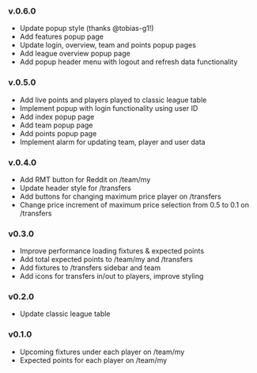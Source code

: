 ### v.0.6.0

- Update popup style (thanks @tobias-g1!)
- Add features popup page
- Update login, overview, team and points popup pages
- Add league overview popup page
- Add popup header menu with logout and refresh data functionality

### v.0.5.0

- Add live points and players played to classic league table
- Implement popup with login functionality using user ID
- Add index popup page
- Add team popup page
- Add points popup page
- Implement alarm for updating team, player and user data

### v.0.4.0

- Add RMT button for Reddit on /team/my
- Update header style for /transfers
- Add buttons for changing maximum price player on /transfers
- Change price increment of maximum price selection from 0.5 to 0.1 on /transfers

### v0.3.0

- Improve performance loading fixtures & expected points
- Add total expected points to /team/my and /transfers
- Add fixtures to /transfers sidebar and team
- Add icons for transfers in/out to players, improve styling

### v0.2.0

- Update classic league table

### v0.1.0

- Upcoming fixtures under each player on /team/my
- Expected points for each player on /team/my
